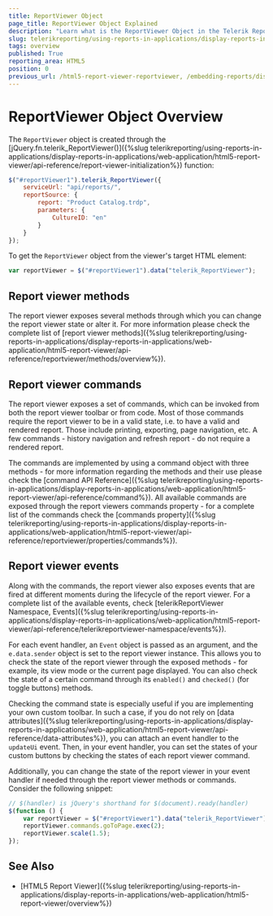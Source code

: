 ```yaml
---
title: ReportViewer Object
page_title: ReportViewer Object Explained
description: "Learn what is the ReportViewer Object in the Telerik Reporting HTML5 Report Viewer and how to use its functionality."
slug: telerikreporting/using-reports-in-applications/display-reports-in-applications/web-application/html5-report-viewer/api-reference/reportviewer/overview
tags: overview
published: True
reporting_area: HTML5
position: 0
previous_url: /html5-report-viewer-reportviewer, /embedding-reports/display-reports-in-applications/web-application/html5-report-viewer/api-reference/reportviewer/
---
```


# ReportViewer Object Overview

The `ReportViewer` object is created through the [jQuery.fn.telerik_ReportViewer()]({%slug telerikreporting/using-reports-in-applications/display-reports-in-applications/web-application/html5-report-viewer/api-reference/report-viewer-initialization%}) function:

````JavaScript
$("#reportViewer1").telerik_ReportViewer({
	serviceUrl: "api/reports/",
	reportSource: { 
		report: "Product Catalog.trdp", 
		parameters: {
			CultureID: "en"
		} 
	}
});
````

To get the `ReportViewer` object from the viewer's target HTML element:

````JavaScript
var reportViewer = $("#reportViewer1").data("telerik_ReportViewer");
````

## Report viewer methods

The report viewer exposes several methods through which you can change the report viewer state or alter it. For more information please check the complete list of [report viewer methods]({%slug telerikreporting/using-reports-in-applications/display-reports-in-applications/web-application/html5-report-viewer/api-reference/reportviewer/methods/overview%}).

## Report viewer commands

The report viewer exposes a set of commands, which can be invoked from both the report viewer toolbar or from code. Most of those commands require the report viewer to be in a valid state, i.e. to have a valid and rendered report. Those include printing, exporting, page navigation, etc. A few commands - history navigation and refresh report - do not require a rendered report.

The commands are implemented by using a command object with three methods - for more information regarding the methods and their use please check the [command API Reference]({%slug telerikreporting/using-reports-in-applications/display-reports-in-applications/web-application/html5-report-viewer/api-reference/command%}). All available commands are exposed through the report viewers commands property - for a complete list of the commands check the [commands property]({%slug telerikreporting/using-reports-in-applications/display-reports-in-applications/web-application/html5-report-viewer/api-reference/reportviewer/properties/commands%}).

## Report viewer events

Along with the commands, the report viewer also exposes events that are fired at different moments during the lifecycle of the report viewer. For a complete list of the available events, check [telerikReportViewer Namespace, Events]({%slug telerikreporting/using-reports-in-applications/display-reports-in-applications/web-application/html5-report-viewer/api-reference/telerikreportviewer-namespace/events%}). 

For each event handler, an  `Event` object is passed as an argument, and the `e.data.sender` object is set to the report viewer instance. This allows you to check the state of the report viewer through the exposed methods - for example, its view mode or the current page displayed. You can also check the state of a certain command through its `enabled()` and `checked()` (for toggle buttons) methods.

Checking the command state is especially useful if you are implementing your own custom toolbar. In such a case, if you do not rely on [data attributes]({%slug telerikreporting/using-reports-in-applications/display-reports-in-applications/web-application/html5-report-viewer/api-reference/data-attributes%}), you can attach an event handler to the `updateUi` event. Then, in your event handler, you can set the states of your custom buttons by checking the states of each report viewer command.

Additionally, you can change the state of the report viewer in your event handler if needed through the report viewer methods or commands. Consider the following snippet:

````JavaScript
// $(handler) is jQuery's shorthand for $(document).ready(handler)
$(function () {
	var reportViewer = $("#reportViewer1").data("telerik_ReportViewer");
	reportViewer.commands.goToPage.exec(2);
	reportViewer.scale(1.5);
});
````


## See Also

* [HTML5 Report Viewer]({%slug telerikreporting/using-reports-in-applications/display-reports-in-applications/web-application/html5-report-viewer/overview%})
